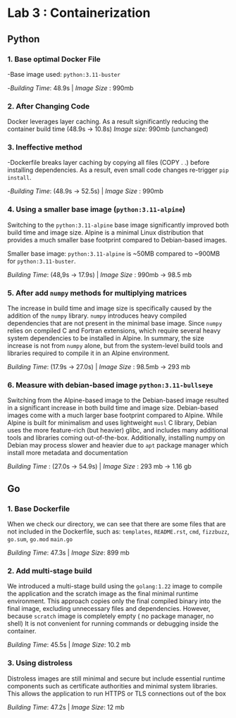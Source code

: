 # Lab 3 : Containerization

## Python

### 1. Base optimal Docker File

-Base image used: `python:3.11-buster`

-*Building Time*: 48.9s | *Image Size* : 990mb

### 2. After Changing Code

Docker leverages layer caching. As a result significantly reducing the container build time (48.9s -> 10.8s)
*Image size*: 990mb (unchanged)

### 3. Ineffective method


-Dockerfile breaks layer caching by copying all files (COPY . .) before installing dependencies.
As a result, even small code changes re-trigger `pip install`.

-*Building Time*: (48.9s -> 52.5s) | *Image Size* : 990mb

### 4. Using a smaller base image (`python:3.11-alpine`)

Switching to the `python:3.11-alpine` base image significantly improved both build time and image size.
Alpine is a minimal Linux distribution that provides a much smaller base footprint compared to Debian-based images.

Smaller base image: `python:3.11-alpine` is ~50MB compared to ~900MB for `python:3.11-buster`.


*Building Time*: (48,9s  -> 17.9s) |
*Image Size* : 990mb -> 98.5 mb

### 5. After add `numpy` methods for multiplying matrices

The increase in build time and image size is specifically caused by the addition of the `numpy` library.
`numpy` introduces heavy compiled dependencies that are not present in the minimal base image. Since `numpy` relies on 
compiled C and Fortran extensions, which require several heavy system dependencies to be installed in Alpine.
In summary, the size increase is not from `numpy` alone, but from the system-level build tools and libraries required to 
compile it in an Alpine environment.


*Building Time*: (17.9s  -> 27.0s) |
*Image Size* : 98.5mb -> 293 mb

### 6. Measure with debian-based image `python:3.11-bullseye`

Switching from the Alpine-based image to the Debian-based image resulted in a significant increase in both build time
and image size. Debian-based images come with a much larger base footprint compared to Alpine.
While Alpine is built for minimalism and uses lightweight `musl` C library, Debian uses the more feature-rich
(but heavier) glibc, and includes many additional tools and libraries coming out-of-the-box.
Additionally, installing numpy on Debian may process slower and heavier due to `apt` package manager which install more
metadata and documentation


*Building Time* : (27.0s -> 54.9s) |
*Image Size* : 293 mb -> 1.16 gb


## Go

### 1. Base Dockerfile

When we check our directory, we can see that there are some files that are not included in the Dockerfile, such as:
`templates`, `README.rst`, `cmd`, `fizzbuzz`, `go.sum`, `go.mod` `main.go`

*Building Time*: 47.3s |
*Image Size*: 899 mb 


### 2. Add multi-stage build 

We introduced a multi-stage build using the `golang:1.22` image to compile the application and the scratch image as the
final minimal runtime environment. This approach copies only the final compiled binary into the final image, excluding 
unnecessary files and dependencies. However, because `scratch` image is completely empty ( no package manager, no shell)
It is not convenient for running commands or debugging inside the container.

*Building Time*: 45.5s  |
*Image Size*: 10.2 mb 

### 3. Using distroless 

Distroless images are still minimal and secure but include essential runtime components such as certificate authorities
and minimal system libraries. This allows the application to run HTTPS or TLS connections out of the box
    
*Building Time*: 47.2s  |
*Image Size*: 12 mb 



